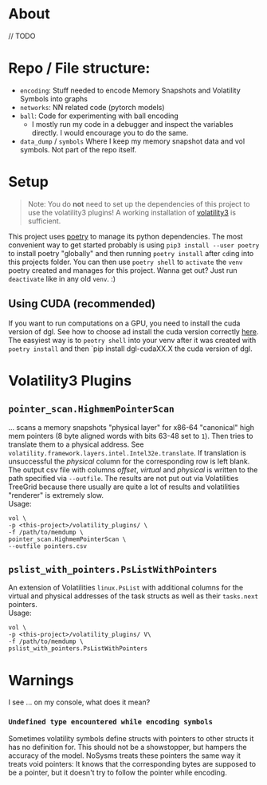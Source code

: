 # About

// TODO

# Repo / File structure:
- `encoding`: Stuff needed to encode Memory Snapshots and Volatility Symbols into graphs
- `networks`: NN related code (pytorch models)
- `ball`: Code for experimenting with ball encoding
  - I mostly run my code in a debugger and inspect the variables directly. I would encourage you to do the same.
- `data_dump` / `symbols` Where I keep my memory snapshot data and vol symbols. Not part of the repo itself.

# Setup
> Note: You do **not** need to set up the dependencies of this project to use the volatility3 plugins! A working
installation of [volatility3](https://github.com/volatilityfoundation/volatility3) is sufficient.

This project uses [poetry](https://python-poetry.org/docs/) to manage its python dependencies. The most convenient way 
to get started probably is using `pip3 install --user poetry` to install poetry "globally" and then running
`poetry install` after `cd`ing into this projects folder. You can then use `poetry shell` to `activate` the `venv`
poetry created and manages for this project. Wanna get out? Just run `deactivate` like in any old `venv`. :) 

## Using CUDA (recommended)
If you want to run computations on a GPU, you need to install the cuda version of dgl. See how to choose ad install 
the cuda version correctly [here](https://www.dgl.ai/pages/start.html).
The easyiest way is to `peotry shell` into your venv after it was created with
`poetry install` and then `pip install dgl-cudaXX.X  the cuda version of dgl.

# Volatility3 Plugins
## `pointer_scan.HighmemPointerScan` 
... scans a memory snapshots "physical layer" for x86-64 "canonical" high mem pointers (8 byte aligned words with
bits 63-48 set to `1`). Then tries to translate them to a physical address. See 
`volatility.framework.layers.intel.Intel32e.translate`. If translation is unsuccessful the _physical_ column for the 
corresponding row is left blank. The output csv file with columns _offset_, _virtual_ and _physical_ is written to the 
path specified via `--outfile`. The results are not put out via Volatilities TreeGrid because there usually are quite a 
lot of results and volatilities "renderer" is extremely slow.  
Usage:
```shell
vol \
-p <this-project>/volatility_plugins/ \
-f /path/to/memdump \
pointer_scan.HighmemPointerScan \
--outfile pointers.csv 
```

## `pslist_with_pointers.PsListWithPointers`
An extension of Volatilities `linux.PsList` with additional columns for the virtual and physical addresses of the task 
structs as well as their `tasks.next` pointers.  
Usage:
```shell
vol \
-p <this-project>/volatility_plugins/ V\
-f /path/to/memdump \
pslist_with_pointers.PsListWithPointers
```
# Warnings

I see ... on my console, what does it mean?

### `Undefined type encountered while encoding symbols` 

Sometimes volatility symbols define structs with pointers to other structs it has no definition for. This should not
be a showstopper, but hampers the accuracy of the model. NoSysms treats these pointers the same way it treats void
pointers: It knows that the corresponding bytes are supposed to be a pointer, but it doesn't try to follow the pointer
while encoding.
